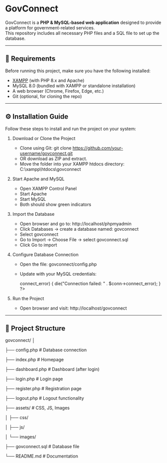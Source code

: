 # GovConnect

GovConnect is a **PHP & MySQL-based web application** designed to provide a platform for government-related services.  
This repository includes all necessary PHP files and a SQL file to set up the database.

---

## 📌 Requirements

Before running this project, make sure you have the following installed:

- [XAMPP](https://www.apachefriends.org/) (with PHP 8.x and Apache)
- MySQL 8.0 (bundled with XAMPP or standalone installation)
- A web browser (Chrome, Firefox, Edge, etc.)
- Git (optional, for cloning the repo)

---

## ⚙️ Installation Guide

Follow these steps to install and run the project on your system:


1. Download or Clone the Project
   - Clone using Git:
     git clone https://github.com/your-username/govconnect.git
   - OR download as ZIP and extract.
   - Move the folder into your XAMPP htdocs directory:
     C:\xampp\htdocs\govconnect

2. Start Apache and MySQL
   - Open XAMPP Control Panel
   - Start Apache
   - Start MySQL
   - Both should show green indicators

3. Import the Database
   - Open browser and go to: http://localhost/phpmyadmin
   - Click Databases → create a database named: govconnect
   - Select govconnect
   - Go to Import → Choose File → select govconnect.sql
   - Click Go to import

4. Configure Database Connection
   - Open the file: govconnect/config.php
   - Update with your MySQL credentials:

     <?php
     $host = "localhost";
     $user = "root";        // Default XAMPP username
     $pass = "";            // Default XAMPP password is empty
     $db   = "govconnect";  // Database name

     $conn = new mysqli($host, $user, $pass, $db);

     if ($conn->connect_error) {
         die("Connection failed: " . $conn->connect_error);
     }
     ?>

5. Run the Project
   - Open browser and visit: http://localhost/govconnect
---

## 📂 Project Structure
govconnect/
│

├── config.php         # Database connection

├── index.php          # Homepage

├── dashboard.php      # Dashboard (after login)

├── login.php          # Login page

├── register.php       # Registration page

├── logout.php         # Logout functionality

├── assets/            # CSS, JS, Images

│   ├── css/

│   ├── js/

│   └── images/

├── govconnect.sql     # Database file

└── README.md          # Documentation

